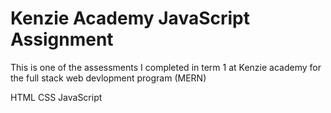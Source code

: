 # Kenzie Academy JavaScript Assignment

This is one of the assessments I completed in term 1 at Kenzie academy for the full stack web devlopment program (MERN)

HTML
CSS
JavaScript
